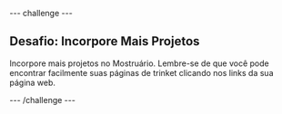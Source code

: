 \--- challenge \---

## Desafio: Incorpore Mais Projetos

Incorpore mais projetos no Mostruário. Lembre-se de que você pode encontrar facilmente suas páginas de trinket clicando nos links da sua página web.

\--- /challenge \---